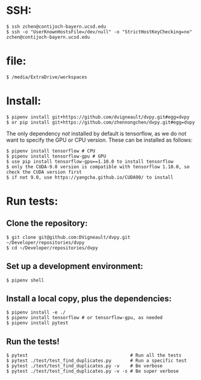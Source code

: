 # SSH:
    $ ssh zchen@contijoch-bayern.ucsd.edu
    $ ssh -o "UserKnownHostsFile=/dev/null" -o "StrictHostKeyChecking=no" zchen@contijoch-bayern.ucsd.edu 

# file:
    $ /media/ExtraDrive/workspaces

# Install:

    $ pipenv install git+https://github.com/dvigneault/dvpy.git#egg=dvpy
    $ or pip install git+https://github.com/zhennongchen/dvpy.git#egg=dvpy

The only dependency *not* installed by default is tensorflow, as we do not want to specify the GPU or CPU version.  These can be installed as follows:

    $ pipenv install tensorflow # CPU
    $ pipenv install tensorflow-gpu # GPU
    $ use pip install tensorflow-gpu==1.10.0 to install tensorflow
    $ only the CUDA-9.0 version is compatible with tensorflow 1.10.0, so check the CUDA version first
    $ if not 9.0, use https://yangcha.github.io/CUDA90/ to install

# Run tests:

## Clone the repository:

    $ git clone git@github.com:DVigneault/dvpy.git ~/Developer/repositories/dvpy
    $ cd ~/Developer/repositories/dvpy

## Set up a development environment:
    $ pipenv shell

## Install a local copy, plus the dependencies:

    $ pipenv install -e ./
    $ pipenv install tensorflow # or tensorflow-gpu, as needed
    $ pipenv install pytest

## Run the tests!

    $ pytest                                      # Run all the tests
    $ pytest ./test/test_find_duplicates.py       # Run a specific test
    $ pytest ./test/test_find_duplicates.py -v    # Be verbose
    $ pytest ./test/test_find_duplicates.py -v -s # Be super verbose

